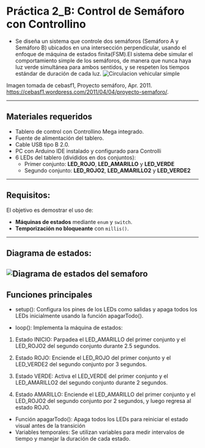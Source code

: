 # Práctica 2_B: Control de Semáforo con Controllino 

-  Se diseña un sistema que controle dos semáforos (Semáforo A y Semáforo B) ubicados en una intersección perpendicular, usando el enfoque de máquina de estados finita(FSM).El sistema debe simular el comportamiento simple de los semáforos, de manera que nunca haya luz verde simultánea para ambos sentidos, y se respeten los tiempos estándar de duración  de cada luz.
![Circulacion vehicular simple ](image.png)


Imagen tomada de cebasf1, Proyecto semáforo, Apr. 2011. 
https://cebasf1.wordpress.com/2011/04/04/proyecto-semaforo/.

---
## Materiales requeridos
- Tablero de control con Controllino Mega integrado.
- Fuente de alimentación del tablero.
- Cable USB tipo B 2.0.
- PC con Arduino IDE instalado y configurado para Controlli
- 6 LEDs del tablero (divididos en dos conjuntos):
  - Primer conjunto: **LED_ROJO**, **LED_AMARILLO** y **LED_VERDE**
  - Segundo conjunto: **LED_ROJO2**, **LED_AMARILLO2** y **LED_VERDE2**
---
## Requisitos:

El objetivo es demostrar el uso de:
- **Máquinas de estados** mediante `enum` y `switch`.
- **Temporización no bloqueante** con `millis()`.
---
## Diagrama de estados:
![Diagrama de estados del semaforo ](semaforo_estados.png)
---
## Funciones principales
- setup():
Configura los pines de los LEDs como salidas y apaga todos los LEDs inicialmente usando la función apagarTodo().

- loop():
Implementa la máquina de estados:

1. Estado INICIO:
Parpadea el LED_AMARILLO del primer conjunto y el LED_ROJO2 del segundo conjunto durante 2.5 segundos.

2. Estado ROJO:
Enciende el LED_ROJO del primer conjunto y el LED_VERDE2 del segundo conjunto por 3 segundos.

3. Estado VERDE:
Activa el LED_VERDE del primer conjunto y el LED_AMARILLO2 del segundo conjunto durante 2 segundos.

3. Estado AMARILLO:
Enciende el LED_AMARILLO del primer conjunto y el LED_ROJO2 del segundo conjunto por 2 segundos, y luego regresa al estado ROJO.

- Función apagarTodo():
Apaga todos los LEDs para reiniciar el estado visual antes de la transición
- Variables temporales:
Se utilizan variables para medir intervalos de tiempo y manejar la duración de cada estado.
